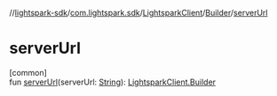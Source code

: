 //[lightspark-sdk](../../../../index.md)/[com.lightspark.sdk](../../index.md)/[LightsparkClient](../index.md)/[Builder](index.md)/[serverUrl](server-url.md)

# serverUrl

[common]\
fun [serverUrl](server-url.md)(serverUrl: [String](https://kotlinlang.org/api/latest/jvm/stdlib/kotlin/-string/index.html)): [LightsparkClient.Builder](index.md)
